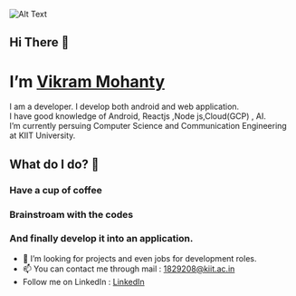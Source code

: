  
 
 
 
![Alt Text](https://media.giphy.com/media/i4MAH84pqe2m2aVojc/giphy.gif)

  ## Hi There 👋
  # I’m [Vikram Mohanty](https://github.com/vikram-12)
     
  
  I am a developer. I develop both android and web application. <br/>
  I have good knowledge of Android, Reactjs ,Node js,Cloud(GCP) , AI. <br/>
  I’m currently persuing Computer Science and Communication Engineering at KIIT University.
   
  ## What do I do? 👀
  
  ### Have a cup of coffee
  ### Brainstroam with the codes
  ### And finally develop it into an application.
  

- 💞️ I’m looking for projects and even jobs for development roles.
- 📫 You can contact me through mail : 1829208@kiit.ac.in
- Follow me on LinkedIn :
    [LinkedIn](https://www.linkedin.com/in/vikrammohanty12/)    
  


